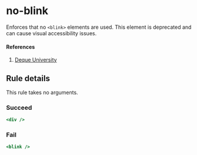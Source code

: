 # no-blink

Enforces that no `<blink>` elements are used. This element is deprecated and can cause visual accessibility issues.

#### References
1. [Deque University](https://dequeuniversity.com/rules/axe/1.1/blink)

## Rule details

This rule takes no arguments.

### Succeed
```jsx
<div />
```

### Fail
```jsx
<blink />
```
